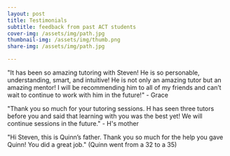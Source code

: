 ```yaml
---
layout: post
title: Testimonials
subtitle: feedback from past ACT students
cover-img: /assets/img/path.jpg
thumbnail-img: /assets/img/thumb.png
share-img: /assets/img/path.jpg

---
```


"It has been so amazing tutoring with Steven! He is so personable, understanding, smart, and intuitive! He is not only an amazing tutor but an amazing mentor! I will be recommending him to all of my friends and can’t wait to continue to work with him in the future!" - Grace

"Thank you so much for your tutoring sessions. H has seen three tutors before you and said that learning with you was the best yet! We will continue sessions in the future." - H's mother

"Hi Steven, this is Quinn’s father. Thank you so much for the help you gave Quinn! You did a great job." (Quinn went from a 32 to a 35)
